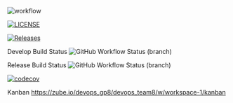 ![workflow](https://github.com/yamone17/DevOps_Team8/actions/workflows/main.yml/badge.svg)

[![LICENSE](https://img.shields.io/github/license/yamone17/DevOps_Team8.svg?style=flat-square)](https://github.com/yamone17/DevOps_Team8/blob/master/LICENSE)

[![Releases](https://img.shields.io/github/release/yamone17/DevOps_Team8/all.svg?style=flat-square)](https://github.com/yamone17/DevOps_Team8/releases)

Develop Build Status
![GitHub Workflow Status (branch)](https://img.shields.io/github/actions/workflow/status/yamone17/DevOps_Team8/main.yml?branch=develop)

Release Build Status
![GitHub Workflow Status (branch)](https://img.shields.io/github/actions/workflow/status/yamone17/DevOps_Team8/main.yml?branch=release)

[![codecov](https://codecov.io/gh/yamone17/DevOps_Team8/graph/badge.svg?token=2UHIX06O70)](https://codecov.io/gh/yamone17/DevOps_Team8)

Kanban
https://zube.io/devops_gp8/devops_team8/w/workspace-1/kanban
